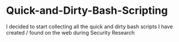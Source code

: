 # Quick-and-Dirty-Bash-Scripting
I decided to start collecting all the quick and dirty bash scripts I have created / found on the web during Security Research
